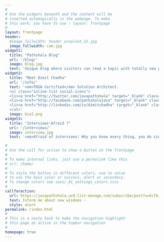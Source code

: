 ```yaml
---
#
# Use the widgets beneath and the content will be
# inserted automagically in the webpage. To make
# this work, you have to use › layout: frontpage
#
layout: frontpage
header:
  #image_fullwidth: header_unsplash_12.jpg
  image_fullwidth: cam.jpg
widget1:
  title: "Pathshala Blog"
  url: '/blog/'
  image: blog.jpg
  text: 'Unique blog where visitors can read a topic with totally new perspective. Motive is <em>Write code which human can understand better, WORK HARD OR WORK SMART</em>'
widget2:
  title: "Meet Dimit Chadha"
  url: '/info/'
  text: '<em>TOGA Certified</em> Solution Architect.
  <ul class="inline-list social-icons">
  <li><a href="http://twitter.com/javapathshala" target="_blank" class="icon-twitter" title="twitter"></a></li>
  <li><a href="http://facebook.com/pathshalajava" target="_blank" class="icon-facebook" title="facebook"></a></li>
  <li><a href="http://linkedin.com/in/dimitchadha" target="_blank" class="icon-linkedin" title="linkedin"></a></li>
  </ul>'  
  image: bio2.png
widget3:
  title: "Interviews-Afraid ?"
  url: '/interviews/'
  image: interview.jpg
  text: '<em>Afraid of interviews! Why you know every thing, you do sincere work every day. Boost up! '

#
# Use the call for action to show a button on the frontpage
#
# To make internal links, just use a permalink like this
# url: /home/
#
# To style the button in different colors, use no value
# to use the main color or success, alert or secondary.
# To change colors see sass/_01_settings_colors.scss
#
callforaction:
  url: https://javapathshala.us9.list-manage.com/subscribe/post?u=6cf631858e875ad381c906230&amp;id=86c5e97300
  text: Inform me about new wisdoms ›
  style: alert
permalink: /index.html
#
# This is a nasty hack to make the navigation highlight
# this page as active in the topbar navigation
#
homepage: true
---
```

